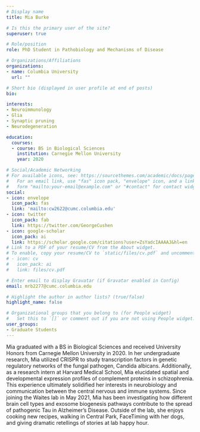 ```yaml
---
# Display name
title: Mia Burke 

# Is this the primary user of the site?
superuser: true

# Role/position
role: PhD Student in Pathobiology and Mechanisms of Disease

# Organizations/Affiliations
organizations:
- name: Columbia University
  url: ""

# Short bio (displayed in user profile at end of posts)
bio:

interests:
- Neuroimmunology 
- Glia
- Synaptic pruning
- Neurodegeneration

education:
  courses:
  - course: BS in Biological Sciences
    institution: Carnegie Mellon University
    year: 2020

# Social/Academic Networking
# For available icons, see: https://sourcethemes.com/academic/docs/page-builder/#icons
#   For an email link, use "fas" icon pack, "envelope" icon, and a link in the
#   form "mailto:your-email@example.com" or "#contact" for contact widget.
social:
- icon: envelope
  icon_pack: fas
  link: 'mailto:cw2622@cumc.columbia.edu'
- icon: twitter
  icon_pack: fab
  link: https://twitter.com/GeorgeCushen
- icon: google-scholar
  icon_pack: ai
  link: https://scholar.google.com/citations?user=ZsYadcIAAAAJ&hl=en
# Link to a PDF of your resume/CV from the About widget.
# To enable, copy your resume/CV to `static/files/cv.pdf` and uncomment the lines below.
# - icon: cv
#   icon_pack: ai
#   link: files/cv.pdf

# Enter email to display Gravatar (if Gravatar enabled in Config)
email: mrb2277@cumc.columbia.edu

# Highlight the author in author lists? (true/false)
highlight_name: false

# Organizational groups that you belong to (for People widget)
#   Set this to `[]` or comment out if you are not using People widget.
user_groups:
- Graduate Students
---
```


Mia graduated with a BS in Biological Sciences and received University Honors from Carnegie Mellon University in 2020. In her undergraduate research, Mia utilized CRISPR to study transcription factors in genetic regulatory networks of the fungal pathogen, Candida albicans. Additionally, as a research intern at Harvard Medical School, Mia elucidated spatial and developmental expression profiles of complement proteins in schizophrenia. This experience ultimately solidified her interests in neurobiology and communication between the central nervous and immune systems. Since joining the Waites lab in May 2021, Mia has been investigating how different brain cell types and exosome biogenesis pathways contribute to the spread of pathogenic Tau in Alzheimer’s Disease. Outside of the lab, she enjoys cooking new recipes, walking in Central Park, FaceTiming with her dogs, and giving dramatic retellings of stories at lab happy hour. 
